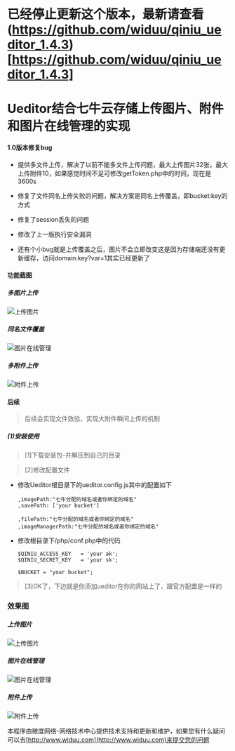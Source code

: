 # 已经停止更新这个版本，最新请查看(https://github.com/widuu/qiniu_ueditor_1.4.3)[https://github.com/widuu/qiniu_ueditor_1.4.3]

# Ueditor结合七牛云存储上传图片、附件和图片在线管理的实现

#### 1.0版本修复bug

 - 提供多文件上传，解决了以前不能多文件上传问题，最大上传图片32张，最大上传附件10，如果感觉时间不足可修改getToken.php中的时间，现在是3600s
 
 - 修复了文件同名上传失败的问题，解决方案是同名上传覆盖，即bucket:key的方式
 
 - 修复了session丢失的问题
 
 - 修改了上一版执行安全漏洞
 
 - 还有个小bug就是上传覆盖之后，图片不会立即改变这是因为存储端还没有更新缓存，访问domain:key?var=1其实已经更新了
 
#### 功能截图


##### 多图片上传


![上传图片](http://yun.widuu.com/images/imagemore.png)

##### 同名文件覆盖

![图片在线管理](http://widuu.u.qiniudn.com/images/diff.png)

##### 多附件上传

![附件上传](http://widuu.u.qiniudn.com/images/filemore.png)

#### 后续

>后续会实现文件效验，实现大附件瞬间上传的机制


##### (1)安装使用

>[1]下载安装包-并解压到自己的目录

>[2]修改配置文件
 

  - 修改Ueditor根目录下的ueditor.config.js其中的配置如下



		,imagePath:"七牛分配的域名或者你绑定的域名"
		,savePath: ['your bucket']
	
		,filePath:"七牛分配的域名或者你绑定的域名"   
		,imageManagerPath:"七牛分配的域名或者你绑定的域名"



  - 修改根目录下/php/conf.php中的代码


	

	  	$QINIU_ACCESS_KEY	= 'your ak';
		$QINIU_SECRET_KEY	= 'your sk';
	
		$BUCKET = "your bucket";




>[3]OK了，下边就是你添加ueditor在你的网站上了，跟官方配置是一样的

### 效果图

##### 上传图片

![上传图片](http://widuu.u.qiniudn.com/images/fileupload.png)

##### 图片在线管理

![图片在线管理](http://widuu.u.qiniudn.com/images/imagemanner.png)

##### 附件上传

![附件上传](http://widuu.u.qiniudn.com/images/fileupload.png)

本程序由微度网络-网络技术中心提供技术支持和更新和维护，如果您有什么疑问可以去[http://www.widuu.com](http://www.widuu.com)来提交您的问题
